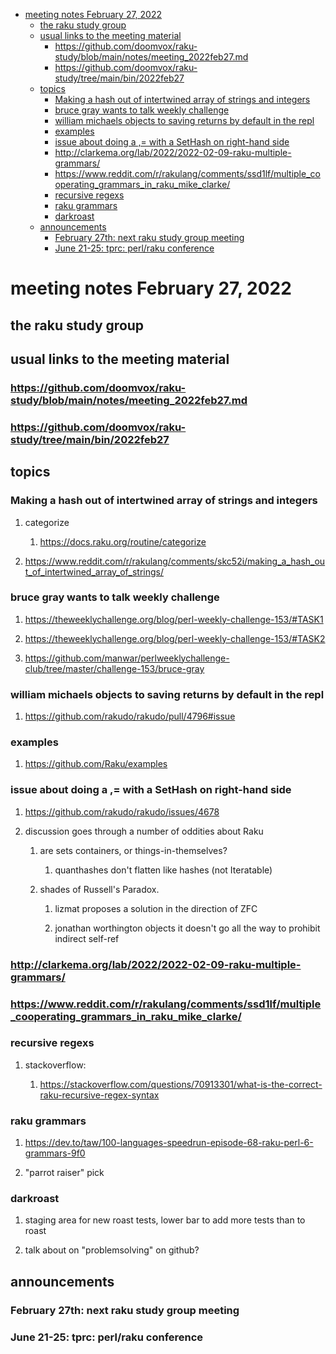 - [meeting notes February 27, 2022](#org1a78fcf)
  - [the raku study group](#orged7fb0a)
  - [usual links to the meeting material](#org1ceabc6)
    - [<https://github.com/doomvox/raku-study/blob/main/notes/meeting_2022feb27.md>](#orgf6819a1)
    - [<https://github.com/doomvox/raku-study/tree/main/bin/2022feb27>](#org45a8fbd)
  - [topics](#orge87bc30)
    - [Making a hash out of intertwined array of strings and integers](#orgc63b495)
    - [bruce gray wants to talk weekly challenge](#orga3e160c)
    - [william michaels objects to saving returns by default in the repl](#org139605f)
    - [examples](#org09f7c1f)
    - [issue about doing a ,= with a SetHash on right-hand side](#orgd37de2a)
    - [<http://clarkema.org/lab/2022/2022-02-09-raku-multiple-grammars/>](#org4aabe29)
    - [<https://www.reddit.com/r/rakulang/comments/ssd1lf/multiple_cooperating_grammars_in_raku_mike_clarke/>](#orgfa5a76d)
    - [recursive regexs](#org7c32138)
    - [raku grammars](#org394282e)
    - [darkroast](#org725e3da)
  - [announcements](#org6727f78)
    - [February 27th: next raku study group meeting](#org5c6adc8)
    - [June 21-25: tprc: perl/raku conference](#org8327fb5)


<a id="org1a78fcf"></a>

# meeting notes February 27, 2022


<a id="orged7fb0a"></a>

## the raku study group


<a id="org1ceabc6"></a>

## usual links to the meeting material


<a id="orgf6819a1"></a>

### <https://github.com/doomvox/raku-study/blob/main/notes/meeting_2022feb27.md>


<a id="org45a8fbd"></a>

### <https://github.com/doomvox/raku-study/tree/main/bin/2022feb27>


<a id="orge87bc30"></a>

## topics


<a id="orgc63b495"></a>

### Making a hash out of intertwined array of strings and integers

1.  categorize

    1.  <https://docs.raku.org/routine/categorize>

2.  <https://www.reddit.com/r/rakulang/comments/skc52i/making_a_hash_out_of_intertwined_array_of_strings/>


<a id="orga3e160c"></a>

### bruce gray wants to talk weekly challenge

1.  <https://theweeklychallenge.org/blog/perl-weekly-challenge-153/#TASK1>

2.  <https://theweeklychallenge.org/blog/perl-weekly-challenge-153/#TASK2>

3.  <https://github.com/manwar/perlweeklychallenge-club/tree/master/challenge-153/bruce-gray>


<a id="org139605f"></a>

### william michaels objects to saving returns by default in the repl

1.  <https://github.com/rakudo/rakudo/pull/4796#issue>


<a id="org09f7c1f"></a>

### examples

1.  <https://github.com/Raku/examples>


<a id="orgd37de2a"></a>

### issue about doing a ,= with a SetHash on right-hand side

1.  <https://github.com/rakudo/rakudo/issues/4678>

2.  discussion goes through a number of oddities about Raku

    1.  are sets containers, or things-in-themselves?
    
        1.  quanthashes don't flatten like hashes (not Iteratable)
    
    2.  shades of Russell's Paradox.
    
        1.  lizmat proposes a solution in the direction of ZFC
        
        2.  jonathan worthington objects it doesn't go all the way to prohibit indirect self-ref


<a id="org4aabe29"></a>

### <http://clarkema.org/lab/2022/2022-02-09-raku-multiple-grammars/>


<a id="orgfa5a76d"></a>

### <https://www.reddit.com/r/rakulang/comments/ssd1lf/multiple_cooperating_grammars_in_raku_mike_clarke/>


<a id="org7c32138"></a>

### recursive regexs

1.  stackoverflow:

    1.  <https://stackoverflow.com/questions/70913301/what-is-the-correct-raku-recursive-regex-syntax>


<a id="org394282e"></a>

### raku grammars

1.  <https://dev.to/taw/100-languages-speedrun-episode-68-raku-perl-6-grammars-9f0>

2.  "parrot raiser" pick


<a id="org725e3da"></a>

### darkroast

1.  staging area for new roast tests, lower bar to add more tests than to roast

2.  talk about on "problemsolving" on github?


<a id="org6727f78"></a>

## announcements


<a id="org5c6adc8"></a>

### February 27th: next raku study group meeting


<a id="org8327fb5"></a>

### June 21-25: tprc: perl/raku conference

